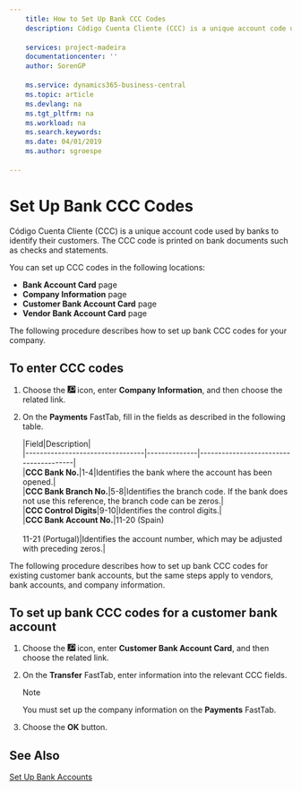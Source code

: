 ```yaml
---
    title: How to Set Up Bank CCC Codes
    description: Código Cuenta Cliente (CCC) is a unique account code used by banks to identify their customers. The CCC code is printed on bank documents such as checks and statements.

    services: project-madeira 
    documentationcenter: ''
    author: SorenGP

    ms.service: dynamics365-business-central
    ms.topic: article
    ms.devlang: na
    ms.tgt_pltfrm: na
    ms.workload: na
    ms.search.keywords:
    ms.date: 04/01/2019
    ms.author: sgroespe

---
```

# Set Up Bank CCC Codes
Código Cuenta Cliente (CCC) is a unique account code used by banks to identify their customers. The CCC code is printed on bank documents such as checks and statements.  

You can set up CCC codes in the following locations:  

- **Bank Account Card** page  
- **Company Information** page  
- **Customer Bank Account Card** page  
- **Vendor Bank Account Card** page  

The following procedure describes how to set up bank CCC codes for your company.  

## To enter CCC codes  

1.  Choose the ![Search for Page or Report](../../media/ui-search/search_small.png "Search for Page or Report icon") icon, enter **Company Information**, and then choose the related link.  
2.  On the **Payments** FastTab, fill in the fields as described in the following table.  

    |Field|Description|  
    |---------------------------------|--------------|---------------------------------------|  
    |**CCC Bank No.**|1-4|Identifies the bank where the account has been opened.|  
    |**CCC Bank Branch No.**|5-8|Identifies the branch code. If the bank does not use this reference, the branch code can be zeros.|  
    |**CCC Control Digits**|9-10|Identifies the control digits.|  
    |**CCC Bank Account No.**|11-20 (Spain)<br /><br /> 11-21 (Portugal)|Identifies the account number, which may be adjusted with preceding zeros.|  

The following procedure describes how to set up bank CCC codes for existing customer bank accounts, but the same steps apply to vendors, bank accounts, and company information.  

## To set up bank CCC codes for a customer bank account  

1.  Choose the ![Search for Page or Report](../../media/ui-search/search_small.png "Search for Page or Report icon") icon, enter **Customer Bank Account Card**, and then choose the related link.  
2.  On the **Transfer** FastTab, enter information into the relevant CCC fields.  

    > [!NOTE]  
    >  You must set up the company information on the **Payments** FastTab.  

3.  Choose the **OK** button.  

## See Also  
[Set Up Bank Accounts](../../bank-how-setup-bank-accounts.md) 
